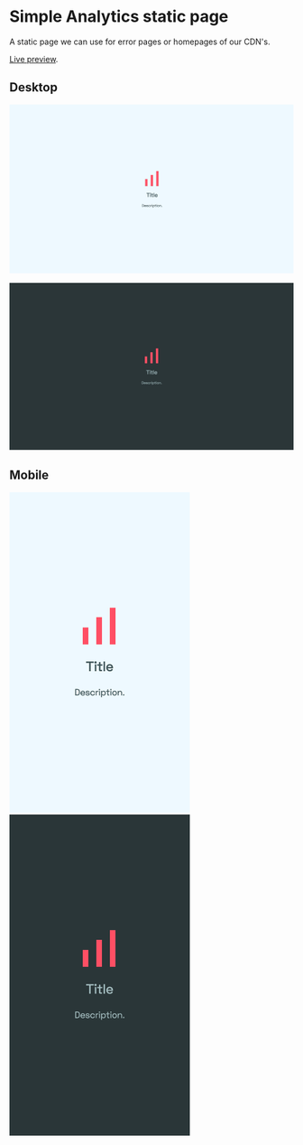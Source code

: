 # Simple Analytics static page

A static page we can use for error pages or homepages of our CDN's.

[Live preview](https://simpleanalytics.github.io/static-page/).

## Desktop

<kbd><img width="1440px" alt="Screenshot" src="preview-desktop-light-mode.jpg"></kbd>

<kbd><img width="1440px" alt="Screenshot" src="preview-desktop-dark-mode.jpg"></kbd>

## Mobile

<kbd><img width="320px" alt="Screenshot" src="preview-mobile-light-mode.png"></kbd> <kbd><img width="320px" alt="Screenshot" src="preview-mobile-dark-mode.png"></kbd>
